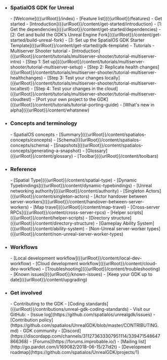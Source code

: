 - <h3>SpatialOS GDK for Unreal</h3>
    - [Welcome]({{urlRoot}}/index)
    - [Feature list]({{urlRoot}}/features)
    - Get started
        - [Introduction]({{urlRoot}}/content/get-started/introduction)
        - [1: Get the dependencies]({{urlRoot}}/content/get-started/dependencies)
        - [2: Get and build the GDK’s Unreal Engine Fork]({{urlRoot}}/content/get-started/build-unreal-fork)
        - [3: Set up the SpatialOS GDK Starter Template]({{urlRoot}}/content/get-started/gdk-template)
    - Tutorials
        - Multiserver Shooter tutorial
            - [Introduction]({{urlRoot}}/content/tutorials/multiserver-shooter/tutorial-multiserver-intro)
            - [Step 1: Set up]({{urlRoot}}/content/tutorials/multiserver-shooter/tutorial-multiserver-setup)
            - [Step 2: Replicate health changes]({{urlRoot}}/content/tutorials/multiserver-shooter/tutorial-multiserver-healthchanges)
            - [Step 3: Test your changes locally]({{urlRoot}}/content/tutorials/multiserver-shooter/tutorial-multiserver-localtest)
            - [Step 4: Test your changes in the cloud]({{urlRoot}}/content/tutorials/multiserver-shooter/tutorial-multiserver-cloudtest)
        - [Port your own project to the GDK]({{urlRoot}}/content/tutorials/tutorial-porting-guide)
    - [What's new in alpha]({{urlRoot}}/content/whatsnew)
- <h3>Concepts and terminology</h3>
    - SpatialOS concepts
        - [Summary]({{urlRoot}}/content/spatialos-concepts/concepts)
        - [Schema]({{urlRoot}}/content/spatialos-concepts/schema)
        - [Snapshots]({{urlRoot}}/content/spatialos-concepts/generating-a-snapshot) 
    - [Glossary]({{urlRoot}}/content/glossary)
    - [Toolbar]({{urlRoot}}/content/toolbars)
- <h3>Reference</h3>
    - [Spatial Type]({{urlRoot}}/content/spatial-type)
    - [Dynamic Typebindings]({{urlRoot}}/content/dynamic-typebindings)
    - [Unreal networking authority]({{urlRoot}}/content/authority)
    - [Singleton Actors]({{urlRoot}}/content/singleton-actors)
    - [Actor handover between server-workers]({{urlRoot}}/content/handover-between-server-workers)
    - [Map travel]({{urlRoot}}/content/map-travel)
    - [Cross-server RPCs]({{urlRoot}}/content/cross-server-rpcs)
    - [Helper scripts]({{urlRoot}}/content/helper-scripts)
    - [Directory structure]({{urlRoot}}/content/directory-structure)
    - [Gameplay Ability System]({{urlRoot}}/content/ability-system)
    - [Non-Unreal server-worker types]({{urlRoot}}/content/non-unreal-server-worker-types)
- <h3>Workflows</h3>
    - [Local development workflow]({{urlRoot}}/content/local-dev-workflow)
    - [Cloud development workflow]({{urlRoot}}/content/cloud-dev-workflow)
    - [Troubleshooting]({{urlRoot}}/content/troubleshooting)
    - [Known issues]({{urlRoot}}/known-issues)
    - [Keep your GDK up to date]({{urlRoot}}/content/upgrading)
- <h3>Get involved</h3>
    - Contributing to the GDK
        - [Coding standards]({{urlRoot}}/contributions/unreal-gdk-coding-standards)
        - Visit our GitHub:
            - [Issue log](https://github.com/spatialos/unrealgdk/issues)
            - [Contribution policy](https://github.com/spatialos/UnrealGDK/blob/master/CONTRIBUTING.md)
    - GDK community  
        - [Discord](https://discordapp.com/channels/311273633307951114/339471548647866368)
        - [Forums](https://forums.improbable.io/)
        - [Mailing list](http://go.pardot.com/l/169082/2018-06-15/27ld2t)
    - [Development roadmap](https://github.com/spatialos/UnrealGDK/projects/1)

